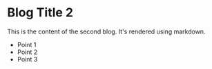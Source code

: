 # Blog Title 2

This is the content of the second blog. It's rendered using markdown.

- Point 1
- Point 2
- Point 3